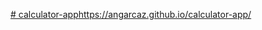[# calculator-app](https://angarcaz.github.io/calculator-app/)https://angarcaz.github.io/calculator-app/
